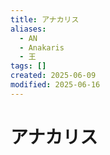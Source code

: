 ```yaml
---
title: アナカリス
aliases:
  - AN
  - Anakaris
  - 王
tags: []
created: 2025-06-09
modified: 2025-06-16
---
```


# アナカリス
